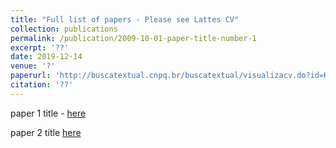 ```yaml
---
title: "Full list of papers - Please see Lattes CV"
collection: publications
permalink: /publication/2009-10-01-paper-title-number-1
excerpt: '??'
date: 2019-12-14
venue: '?'
paperurl: 'http://buscatextual.cnpq.br/buscatextual/visualizacv.do?id=K4723301Z7&idiomaExibicao=2'
citation: '??'
---
```

paper 1 title - [here](http://academicpages.github.io/files/paper1.pdf)

paper 2 title [here](http://academicpages.github.io/files/paper1.pdf)

